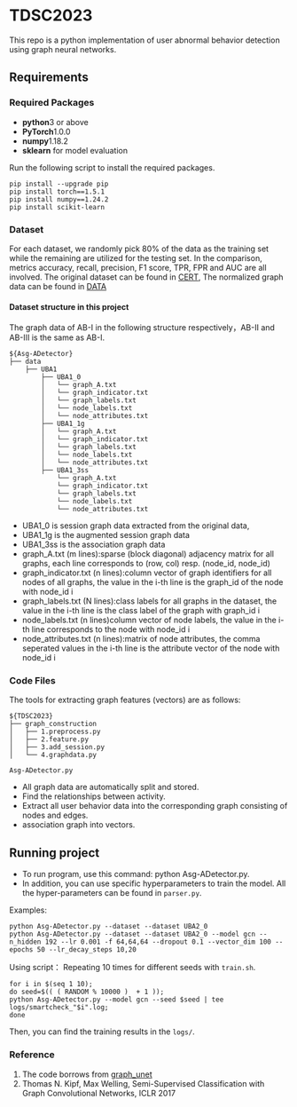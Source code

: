 
# TDSC2023
This repo is a python implementation of user abnormal behavior detection using graph neural networks.


## Requirements
### Required Packages
* **python**3 or above
* **PyTorch**1.0.0
* **numpy**1.18.2
* **sklearn** for model evaluation

Run the following script to install the required packages.
```
pip install --upgrade pip
pip install torch==1.5.1
pip install numpy==1.24.2
pip install scikit-learn
```


### Dataset
For each dataset, we randomly pick 80% of the data as the training set while the remaining are utilized for the testing set. 
In the comparison, metrics accuracy, recall, precision, F1 score, TPR, FPR and AUC are all involved.
The original dataset can be found in [CERT](https://kilthub.cmu.edu/articles/dataset/Insider_Threat_Test_Dataset),
The normalized graph data can be found in [DATA](https://drive.google.com/file/d/1lKbeIeQ1EkjHzhgmLVYDfWrdG0Qrqa19/view?usp=sharing)

#### Dataset structure in this project
The graph data of AB-I in the following structure respectively，AB-II and AB-III is the same as AB-I.
```
${Asg-ADetector}
├── data
    ├── UBA1
        ├── UBA1_0
        │   └── graph_A.txt
        │   └── graph_indicator.txt
        │   └── graph_labels.txt
        │   └── node_labels.txt
        │   └── node_attributes.txt
        ├── UBA1_1g
        │   └── graph_A.txt
        │   └── graph_indicator.txt
        │   └── graph_labels.txt
        │   └── node_labels.txt
        │   └── node_attributes.txt
        ├── UBA1_3ss
            └── graph_A.txt
            └── graph_indicator.txt 
            └── graph_labels.txt 
            └── node_labels.txt  
            └── node_attributes.txt
```
* UBA1_0 is session graph data extracted from the original data,
* UBA1_1g is the augmented session graph data
* UBA1_3ss is the association graph data
* graph_A.txt (m lines):sparse (block diagonal) adjacency matrix for all graphs,
	each line corresponds to (row, col) resp. (node_id, node_id)
* graph_indicator.txt (n lines):column vector of graph identifiers for all nodes of all graphs,
	the value in the i-th line is the graph_id of the node with node_id i
* graph_labels.txt (N lines):class labels for all graphs in the dataset,
	the value in the i-th line is the class label of the graph with graph_id i
* node_labels.txt (n lines)column vector of node labels,
    the value in the i-th line corresponds to the node with node_id i
* node_attributes.txt (n lines):matrix of node attributes,
    the comma seperated values in the i-th line is the attribute vector of the node with node_id i


### Code Files
The tools for extracting graph features (vectors) are as follows:
```
${TDSC2023}
├── graph_construction
│   ├── 1.preprocess.py
│   ├── 2.feature.py
│   ├── 3.add_session.py
│   └── 4.graphdata.py
```

```
Asg-ADetector.py
```
* All graph data are automatically split and stored.
* Find the relationships between activity.
* Extract all user behavior data into the corresponding graph consisting of nodes and edges.
* association graph into vectors.


## Running project
* To run program, use this command: python Asg-ADetector.py.
* In addition, you can use specific hyperparameters to train the model. All the hyper-parameters can be found in `parser.py`.

Examples:
```shell
python Asg-ADetector.py --dataset --dataset UBA2_0
python Asg-ADetector.py --dataset --dataset UBA2_0 --model gcn --n_hidden 192 --lr 0.001 -f 64,64,64 --dropout 0.1 --vector_dim 100 --epochs 50 --lr_decay_steps 10,20 
```
Using script：
Repeating 10 times for different seeds with `train.sh`.
```shell
for i in $(seq 1 10);
do seed=$(( ( RANDOM % 10000 )  + 1 ));
python Asg-ADetector.py --model gcn --seed $seed | tee logs/smartcheck_"$i".log;
done
```
Then, you can find the training results in the `logs/`.


### Reference
1. The code borrows from [graph_unet](https://github.com/bknyaz/graph_nn)
2. Thomas N. Kipf, Max Welling, Semi-Supervised Classification with Graph Convolutional Networks, ICLR 2017
